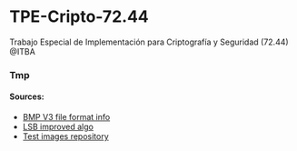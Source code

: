 # TPE-Cripto-72.44
Trabajo Especial de Implementación para Criptografía y Seguridad (72.44) @ITBA


### Tmp
#### Sources:
* [BMP V3 file format info](https://www.di.unito.it/~marcog/SM/BMPformat-Wiki.pdf#:~:text=headers%20in%20the%20popular%20Windows%20V3%20BMP,file%20header%20plus%2040%2Dbyte%20DIB%20V3%20header)
* [LSB improved algo](https://www.jatit.org/volumes/Vol80No2/16Vol80No2.pdf)
* [Test images repository](https://www.hlevkin.com/hlevkin/06testimages.htm)

